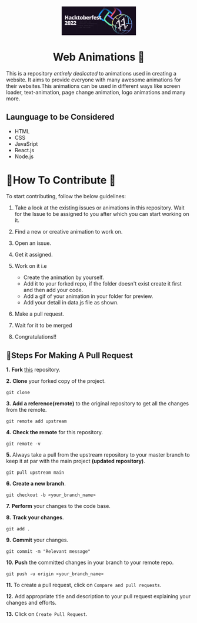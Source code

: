 <p align="center">
    <a href="https://hacktoberfest.digitalocean.com/">
        <img src="./Logo.png" width="40%">
    </a>
</p>
<h1 align="center"> Web Animations 🎉</h1>

This is a repository *entirely dedicated* to animations used in creating a website. It aims to provide everyone with many awesome animations for their websites.This animations can be used in different ways like screen loader, text-animation, page change animation, logo animations and many more.

## Launguage to be Considered
- HTML
- CSS
- JavaSript
- React.js
- Node.js

# 🎇How To Contribute 🎇

To start contributing, follow the below guidelines:

1. Take a look at the existing issues or animations in this repository. Wait for the Issue to be assigned to you after which you can start working on it.

2. Find a new or creative animation to work on.

2. Open an issue.

3. Get it assigned.

4. Work on it i.e 
   * Create the animation by yourself.
   * Add it to your forked repo, if the folder doesn't exist create it first and then add your code.
   * Add a gif of your animation in your folder for preview.
   * Add your detail in data.js file as shown.

5. Make a pull request. 

6. Wait for it to be merged 

7. Congratulations!!

##  🎇Steps For Making A Pull Request 

**1.** **Fork** [this]() repository.

**2.** **Clone** your forked copy of the project.

```
git clone 
```

**3.** **Add a reference(remote)** to the original repository to get all the changes from the remote.

```
git remote add upstream 
```

**4.** **Check the remote** for this repository.

```
git remote -v
```

**5.**  Always take a pull from the upstream repository to your master branch to keep it at par with the main project **(updated repository)**.

```
git pull upstream main
```

**6.** **Create a new branch**.

```
git checkout -b <your_branch_name>
```

**7.** **Perform** your changes to the code base.

**8.** **Track your changes**.

```
git add . 
```

**9.** **Commit** your changes.

```
git commit -m "Relevant message"
```

**10.** **Push** the committed changes in your branch to your remote repo.

```
git push -u origin <your_branch_name>
```

**11.** To create a pull request, click on `Compare and pull requests`.

**12.** Add appropriate title and description to your pull request explaining your changes and efforts.

**13.** Click on `Create Pull Request`.
